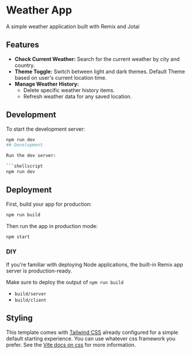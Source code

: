 # Weather App

A simple weather application built with Remix and Jotai

## Features

- **Check Current Weather:** Search for the current weather by city and country.
- **Theme Toggle:** Switch between light and dark themes. Default Theme based on user's current location time.
- **Manage Weather History:**
    - Delete specific weather history items.
    - Refresh weather data for any saved location.

## Development

To start the development server:

````bash
npm run dev
## Development

Run the dev server:

```shellscript
npm run dev
````

## Deployment

First, build your app for production:

```sh
npm run build
```

Then run the app in production mode:

```sh
npm start
```

### DIY

If you're familiar with deploying Node applications, the built-in Remix app server is production-ready.

Make sure to deploy the output of `npm run build`

- `build/server`
- `build/client`

## Styling

This template comes with [Tailwind CSS](https://tailwindcss.com/) already configured for a simple default starting experience. You can use whatever css framework you prefer. See the [Vite docs on css](https://vitejs.dev/guide/features.html#css) for more information.
